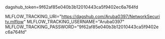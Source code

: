 dagshub_token=9f62af85e040b3b12010443ca5f9402ec6a764fd

MLFLOW_TRACKING_URI="https://dagshub.com/Aruba0397/NetworkSecurity.mlflow"
MLFLOW_TRACKING_USERNAME="Aruba0397"
MLFLOW_TRACKING_PASSWORD="9f62af85e040b3b12010443ca5f9402ec6a764fd"